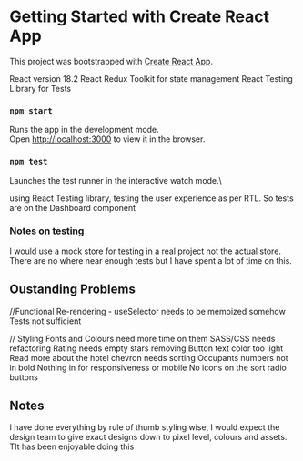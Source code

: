 # Getting Started with Create React App

This project was bootstrapped with [Create React App](https://github.com/facebook/create-react-app).

React version 18.2
React Redux Toolkit for state management
React Testing Library for Tests

### `npm start`

Runs the app in the development mode.\
Open [http://localhost:3000](http://localhost:3000) to view it in the browser.

### `npm test`

Launches the test runner in the interactive watch mode.\

using React Testing library, testing the user experience as per RTL. So tests are on the Dashboard component

### Notes on testing

I would use a mock store for testing in a real project not the actual store. There are no where near enough tests but I have spent a lot of time on this.

## Oustanding Problems

//Functional
Re-rendering - useSelector needs to be memoized somehow
Tests not sufficient

// Styling
Fonts and Colours need more time on them
SASS/CSS needs refactoring
Rating needs empty stars removing
Button text color too light
Read more about the hotel chevron needs sorting
Occupants numbers not in bold
Nothing in for responsiveness or mobile
No icons on the sort radio buttons

## Notes

I have done everything by rule of thumb styling wise, I would expect the design team to give exact designs down to pixel level, colours and assets.
TIt has been enjoyable doing this
